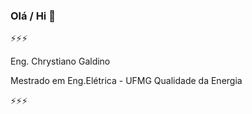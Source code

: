 ### Olá / Hi  👋

⚡⚡⚡

Eng. Chrystiano Galdino

Mestrado em Eng.Elétrica - UFMG
Qualidade da Energia

⚡⚡⚡

<!--
**ChrystianoGaldino/ChrystianoGaldino** is a ✨ _special_ ✨ repository because its `README.md` (this file) appears on your GitHub profile.

Here are some ideas to get you started:

- 🔭 I’m currently working on ...
- 🌱 I’m currently learning ...
- 👯 I’m looking to collaborate on ...
- 🤔 I’m looking for help with ...
- 💬 Ask me about ...
- 📫 How to reach me: ...
- 😄 Pronouns: ...
- ⚡ Fun fact: ...
-->
